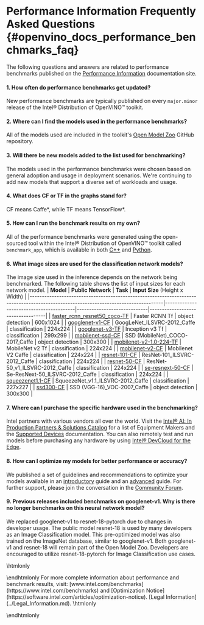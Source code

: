 # Performance Information Frequently Asked Questions {#openvino_docs_performance_benchmarks_faq}

The following questions and answers are related to performance benchmarks published on the [Performance Information](https://docs.openvinotoolkit.org/latest/_docs_performance_benchmarks.html) documentation site.

#### 1. How often do performance benchmarks get updated?
New performance benchmarks are typically published on every `major.minor` release of the Intel® Distribution of OpenVINO™ toolkit.

#### 2. Where can I find the models used in the performance benchmarks?
All of the models used are included in the toolkit's [Open Model Zoo](https://github.com/opencv/open_model_zoo) GitHub repository. 

#### 3. Will there be new models added to the list used for benchmarking?
The models used in the performance benchmarks were chosen based on general adoption and usage in deployment scenarios. We're continuing to add new models that support a diverse set of workloads and usage.

#### 4. What does CF or TF in the graphs stand for?
CF means Caffe*, while TF means TensorFlow*.

#### 5. How can I run the benchmark results on my own?
All of the performance benchmarks were generated using the open-sourced tool within the Intel® Distribution of OpenVINO™ toolkit called `benchmark_app`, which is available in both [C++](https://docs.openvinotoolkit.org/latest/_inference_engine_samples_benchmark_app_README.html) and [Python](https://docs.openvinotoolkit.org/latest/_inference_engine_tools_benchmark_tool_README.html).

#### 6. What image sizes are used for the classification network models?
The image size used in the inference depends on the network being benchmarked. The following table shows the list of input sizes for each network model.
|   **Model**																														 |   **Public Network**                    |     **Task**                | **Input Size** (Height x Width)   |
|------------------------------------------------------------------------------------------------------------------------------------|-----------------------------------------|-----------------------------|-----------------------------------|
|    [faster_rcnn_resnet50_coco-TF](https://github.com/opencv/open_model_zoo/tree/master/models/public/faster_rcnn_resnet50_coco)    |    Faster RCNN Tf                       |    object detection         |    600x1024					     |
|    [googlenet-v1-CF](https://github.com/opencv/open_model_zoo/tree/master/models/public/googlenet-v1)							     |    GoogLeNet_ILSVRC-2012_Caffe          |    classification           |    224x224				         |
|    [googlenet-v3-TF](https://github.com/opencv/open_model_zoo/tree/master/models/public/googlenet-v3)								 |    Inception v3 Tf                      |    classification           |    299x299				   	     |
|    [mobilenet-ssd-CF](https://github.com/opencv/open_model_zoo/tree/master/models/public/mobilenet-ssd)						     |    SSD   (MobileNet)_COCO-2017_Caffe    |    object detection         |    300x300						 |
|    [mobilenet-v2-1.0-224-TF](https://github.com/opencv/open_model_zoo/tree/master/models/public/mobilenet-v2-1.0-224)			     |    MobileNet v2 Tf                      |    classification           |    224x224						 |
|    [mobilenet-v2-CF](https://github.com/opencv/open_model_zoo/tree/master/models/public/mobilenet-v2)								 |    Mobilenet V2 Caffe                   |    classification           |    224x224					     |
|    [resnet-101-CF](https://github.com/opencv/open_model_zoo/tree/master/models/public/resnet-101)									 |    ResNet-101_ILSVRC-2012_Caffe         |    classification           |    224x224						 |
|    [resnet-50-CF](https://github.com/opencv/open_model_zoo/tree/master/models/public/resnet-50)									 |    ResNet-50_v1_ILSVRC-2012_Caffe       |    classification           |    224x224						 |
|    [se-resnext-50-CF](https://github.com/opencv/open_model_zoo/tree/master/models/public/se-resnext-50)						     |    Se-ResNext-50_ILSVRC-2012_Caffe      |    classification           |    224x224						 |
|    [squeezenet1.1-CF](https://github.com/opencv/open_model_zoo/tree/master/models/public/squeezenet1.1)						     |    SqueezeNet_v1.1_ILSVRC-2012_Caffe    |    classification           |    227x227						 |
|    [ssd300-CF](https://github.com/opencv/open_model_zoo/tree/master/models/public/ssd300)										     |    SSD (VGG-16)_VOC-2007_Caffe          |    object detection         |    300x300						 |

#### 7. Where can I purchase the specific hardware used in the benchmarking?
Intel partners with various vendors all over the world. Visit the [Intel® AI: In Production Partners & Solutions Catalog](https://www.intel.com/content/www/us/en/internet-of-things/ai-in-production/partners-solutions-catalog.html) for a list of Equipment Makers and the [Supported Devices](https://docs.openvinotoolkit.org/latest/_docs_IE_DG_supported_plugins_Supported_Devices.html) documentation. You can also remotely test and run models before purchasing any hardware by using [Intel® DevCloud for the Edge](http://devcloud.intel.com/edge/).

#### 8. How can I optimize my models for better performance or accuracy?
We published a set of guidelines and recommendations to optimize your models available in an [introductory](https://docs.openvinotoolkit.org/latest/_docs_IE_DG_Intro_to_Performance.html) guide and an [advanced](https://docs.openvinotoolkit.org/latest/_docs_optimization_guide_dldt_optimization_guide.html) guide. For further support, please join the conversation in the [Community Forum](https://software.intel.com/en-us/forums/intel-distribution-of-openvino-toolkit).

#### 9. Previous releases included benchmarks on googlenet-v1. Why is there no longer benchmarks on this neural network model?
We replaced googlenet-v1 to resnet-18-pytorch due to changes in developer usage. The public model resnet-18 is used by many developers as an Image Classification model. This pre-optimized model was also trained on the ImageNet database, similar to googlenet-v1. Both googlenet-v1 and resnet-18 will remain part of the Open Model Zoo. Developers are encouraged to utilize resnet-18-pytorch for Image Classification use cases.


\htmlonly
<style>
    .footer {
        display: none;
    }
</style>
<div class="opt-notice-wrapper">
<p class="opt-notice">
\endhtmlonly
For more complete information about performance and benchmark results, visit: [www.intel.com/benchmarks](https://www.intel.com/benchmarks) and [Optimization Notice](https://software.intel.com/articles/optimization-notice). [Legal Information](../Legal_Information.md).
\htmlonly
</p>
</div>
\endhtmlonly